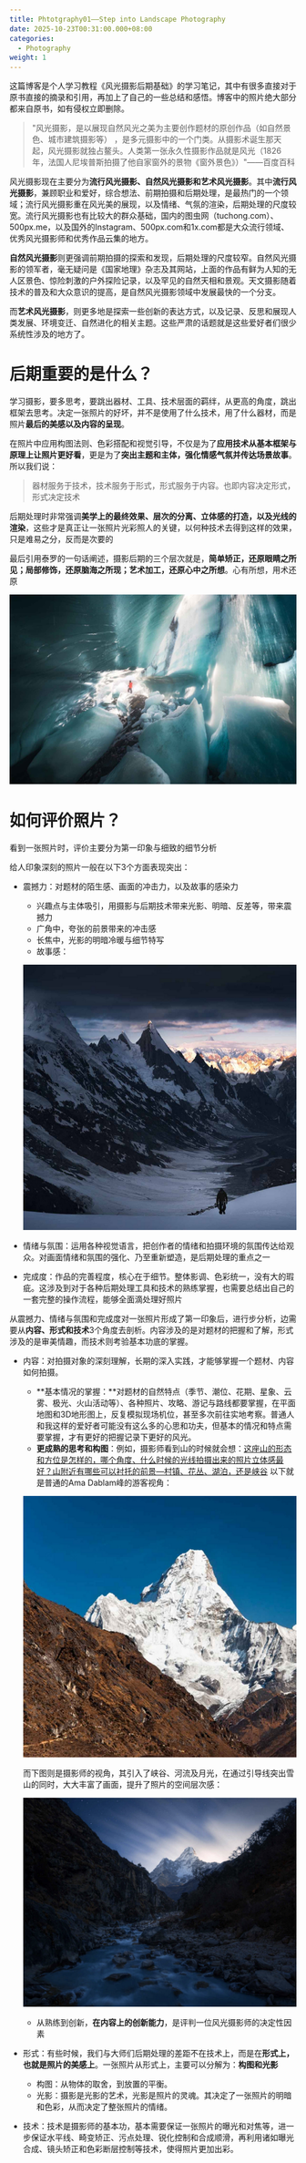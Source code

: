 ```yaml
---
title: Phtotgraphy01——Step into Landscape Photography
date: 2025-10-23T00:31:00.000+08:00
categories:
  - Photography
weight: 1
---
```

这篇博客是个人学习教程《风光摄影后期基础》的学习笔记，其中有很多直接对于原书直接的摘录和引用，再加上了自己的一些总结和感悟。博客中的照片绝大部分都来自原书，如有侵权立即删除。

> "风光摄影，是以展现自然风光之美为主要创作题材的原创作品（如自然景色、城市建筑摄影等） ，是多元摄影中的一个门类。从摄影术诞生那天起，风光摄影就独占鳌头。人类第一张永久性摄影作品就是风光（1826年，法国人尼埃普斯拍摄了他自家窗外的景物《窗外景色》）"——百度百科

风光摄影现在主要分为**流行风光摄影、自然风光摄影和艺术风光摄影**。其中**流行风光摄影**，兼顾职业和爱好，综合想法、前期拍摄和后期处理，是最热门的一个领域；流行风光摄影重在风光美的展现，以及情绪、气氛的渲染，后期处理的尺度较宽。流行风光摄影也有比较大的群众基础，国内的图虫网（tuchong.com）、500px.me，以及国外的Instagram、500px.com和1x.com都是大众流行领域、优秀风光摄影师和优秀作品云集的地方。

**自然风光摄影**则更强调前期拍摄的探索和发现，后期处理的尺度较窄。自然风光摄影的领军者，毫无疑问是《国家地理》杂志及其网站，上面的作品有鲜为人知的无人区景色、惊险刺激的户外探险记录，以及罕见的自然天相和景观。天文摄影随着技术的普及和大众意识的提高，是自然风光摄影领域中发展最快的一个分支。

而**艺术风光摄影**，则更多地是探索一些创新的表达方式，以及记录、反思和展现人类发展、环境变迁、自然进化的相关主题。这些严肃的话题就是这些爱好者们很少系统性涉及的地方了。

# 后期重要的是什么？

学习摄影，要多思考，要跳出器材、工具、技术层面的羁绊，从更高的角度，跳出框架去思考。决定一张照片的好坏，并不是使用了什么技术，用了什么器材，而是照片**最后的美感以及内容的呈现**。

在照片中应用构图法则、色彩搭配和视觉引导，不仅是为了**应用技术从基本框架与原理上让照片更好看**，更是为了**突出主题和主体，强化情感气氛并传达场景故事**。所以我们说：

> 器材服务于技术，技术服务于形式，形式服务于内容。也即内容决定形式，形式决定技术

后期处理时非常强调**美学上的最终效果、层次的分离、立体感的打造，以及光线的渲染**，这些才是真正让一张照片光彩照人的关键，以何种技术去得到这样的效果，只是难易之分，反而是次要的

最后引用泰罗的一句话阐述，摄影后期的三个层次就是，**简单矫正，还原眼睛之所见；局部修饰，还原脑海之所现；艺术加工，还原心中之所想**。心有所想，用术还原

![《冰川幻境》from Thomas看看世界  过曝的光线反而营造出了光线灿烂的效果](image-20251022232533928.png)

# 如何评价照片？

看到一张照片时，评价主要分为第一印象与细致的细节分析

给人印象深刻的照片一般在以下3个方面表现突出：

* 震撼力：对题材的陌生感、画面的冲击力，以及故事的感染力

  * 兴趣点与主体吸引，用摄影与后期技术带来光影、明暗、反差等，带来震撼力
  * 广角中，夸张的前景带来的冲击感
  * 长焦中，光影的明暗冷暖与细节特写
  * 故事感：

  ![带有故事感的雪山风光照片](image-20251024173844004.png)
* 情绪与氛围：运用各种视觉语言，把创作者的情绪和拍摄环境的氛围传达给观众。对画面情绪和氛围的强化、乃至重新塑造，是后期处理的重点之一
* 完成度：作品的完善程度，核心在于细节。整体影调、色彩统一，没有大的瑕疵。这涉及到对于各种后期处理工具和技术的熟练掌握，也需要总结出自己的一套完整的操作流程，能够全面滴处理好照片

从震撼力、情绪与氛围和完成度对一张照片形成了第一印象后，进行步分析，边需要从**内容、形式和技术**3个角度去剖析。内容涉及的是对题材的把握和了解，形式涉及的是审美情趣，而技术则考验基本功底的掌握。

* 内容：对拍摄对象的深刻理解，长期的深入实践，才能够掌握一个题材、内容如何拍摄。

  * **基本情况的掌握：**对题材的自然特点（季节、潮位、花期、星象、云雾、极光、火山活动等）、各种照片、攻略、游记与路线都要掌握，在平面地图和3D地形图上，反复模拟现场机位，甚至多次前往实地考察。普通人和我这样的爱好者可能没有这么多的心思和功夫，但基本的情况和特点需要掌握，才有更好的把握记录下更好的风光。
  * **更成熟的思考和构图**：例如，摄影师看到山的时候就会想：<u>这座山的形态和方位是怎样的，哪个角度、什么时候的光线拍摄出来的照片立体感最好？山附近有哪些可以衬托的前景—村镇、花丛、湖泊，还是峡谷</u>
    以下就是普通的Ama Dablam峰的游客视角：

  ![Ama Dablam峰简单的游客视角](image-20251024175344593.png)

  而下图则是摄影师的视角，其引入了峡谷、河流及月光，在通过引导线突出雪山的同时，大大丰富了画面，提升了照片的空间层次感：

  ![Ama Dablam峰的摄影师视角](image-20251024195727094.png)

  * 从熟练到创新，**在内容上的创新能力**，是评判一位风光摄影师的决定性因素
* 形式：有些时候，我们与大师们后期处理的差距不在技术上，而是在**形式上，也就是照片的美感上**。一张照片从形式上，主要可以分解为：**构图和光影**

  * 构图：从物体的取舍，到放置的平衡。
  * 光影：摄影是光影的艺术，光影是照片的灵魂。其决定了一张照片的明暗和色彩，从而决定了整张照片的情绪。
* 技术：技术是摄影师的基本功，基本需要保证一张照片的曝光和对焦等，进一步保证水平线、畸变矫正、污点处理、锐化控制和合成顺滑，再利用诸如曝光合成、镜头矫正和色彩断层控制等技术，使得照片更加出彩。
